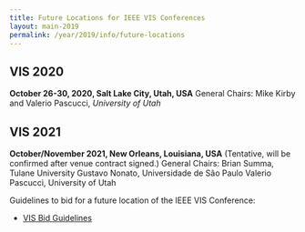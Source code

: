 ```yaml
---
title: Future Locations for IEEE VIS Conferences
layout: main-2019
permalink: /year/2019/info/future-locations
---
```


## VIS 2020
**October 26-30, 2020, Salt Lake City, Utah, USA**
General Chairs: Mike Kirby and Valerio Pascucci, *University of Utah*

## VIS 2021
**October/November 2021, New Orleans, Louisiana, USA**
(Tentative, will be confirmed after venue contract signed.)
General Chairs: 
Brian Summa, Tulane University
Gustavo Nonato, Universidade de São Paulo
Valerio Pascucci, University of Utah


Guidelines to bid for a future location of the IEEE VIS Conference:<br>
* [VIS Bid Guidelines](/attachments/VISBidGuidelines.pdf)
